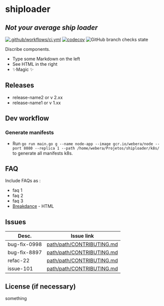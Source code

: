# shiploader
## _Not your average ship loader_

[![.github/workflows/ci.yml](https://github.com/Marcus1911/shiploader/actions/workflows/ci.yml/badge.svg)](https://github.com/Marcus1911/shiploader/actions/workflows/ci.yml)
[![codecov](https://codecov.io/gh/Marcus1911/shiploader/branch/main/graph/badge.svg?token=DDYNT8YXJM)](https://codecov.io/gh/Marcus1911/shiploader)
![GitHub branch checks state](https://img.shields.io/github/checks-status/Marcus1911/shiploader/main)


Discribe components.

- Type some Markdown on the left
- See HTML in the right
- ✨Magic ✨

## Releases

- release-name2 or v 2.xx
- release-name1 or v 1.xx


## Dev workflow

### Generate manifests 
- Run `go run main.go g --name node-app --image gcr.io/webera/node --port 8080 --replica 1 --path /home/webera/Projetos/shiploader/k8s/` to generate all manifests k8s.

## FAQ

Include FAQs as :

- faq 1
- faq 2
- faq 3
- [Breakdance](https://breakdance.github.io/breakdance/) - HTML

## Issues


| Desc. | Issue link |
| ------ | ------ |
| bug-fix-0998 | [path/path/CONTRIBUTING.md][PlDb] |
| bug-fix-8897 | [path/path/CONTRIBUTING.md][PlGh] |
| refac-22 | [path/path/CONTRIBUTING.md][PlGd] |
| issue-101 | [path/path/CONTRIBUTING.md][PlOd] |



## License (if necessary)

something

[//]: # (These are reference links used in the body of this note and get stripped out when the markdown processor does its job. There is no need to format nicely because it shouldn't be seen. Thanks SO - http://stackoverflow.com/questions/4823468/store-comments-in-markdown-syntax)

   [dill]: <https://github.com/joemccann/dillinger>
   [git-repo-url]: <https://github.com/joemccann/dillinger.git>
   [john gruber]: <http://daringfireball.net>
   [df1]: <http://daringfireball.net/projects/markdown/>
   [markdown-it]: <https://github.com/markdown-it/markdown-it>
   [Ace Editor]: <http://ace.ajax.org>
   [node.js]: <http://nodejs.org>
   [Twitter Bootstrap]: <http://twitter.github.com/bootstrap/>
   [jQuery]: <http://jquery.com>
   [@tjholowaychuk]: <http://twitter.com/tjholowaychuk>
   [express]: <http://expressjs.com>
   [AngularJS]: <http://angularjs.org>
   [Gulp]: <http://gulpjs.com>

   [PlDb]: <https://github.com/joemccann/dillinger/tree/master/plugins/dropbox/README.md>
   [PlGh]: <https://github.com/joemccann/dillinger/tree/master/plugins/github/README.md>
   [PlGd]: <https://github.com/joemccann/dillinger/tree/master/plugins/googledrive/README.md>
   [PlOd]: <https://github.com/joemccann/dillinger/tree/master/plugins/onedrive/README.md>
   [PlMe]: <https://github.com/joemccann/dillinger/tree/master/plugins/medium/README.md>
   [PlGa]: <https://github.com/RahulHP/dillinger/blob/master/plugins/googleanalytics/README.md>
